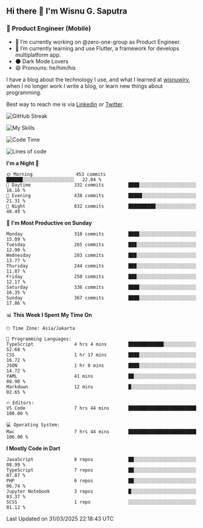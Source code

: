 ## Hi there 👋 I'm Wisnu G. Saputra

### :mobile_phone_off: Product Engineer (Mobile)

- 🔭 I’m currently working on @zero-one-group as Product Engineer.
- 🌱 I’m currently learning and use Flutter, a framework for develops multiplatform app.
- 🌑 Dark Mode Lovers
- 😄 Pronouns: he/him/his

I have a blog about the technology I use, and what I learned at [wisnuwiry](https://wisnuwiry.space/), when I no longer work I write a blog, or learn new things about programming.

Best way to reach me is via [Linkedin](https://www.linkedin.com/in/wisnu-saputra/) or [Twitter](https://twitter.com/wisnuwiry).

![GitHub Streak](https://streak-stats.demolab.com?user=wisnuwiry&theme=dark&hide_border=true)

![My Skills](https://skillicons.dev/icons?i=dart,flutter,kotlin,swift,go,js,css,neovim,git,linux&perline=5)

<!--START_SECTION:waka-->
![Code Time](http://img.shields.io/badge/Code%20Time-1%2C796%20hrs%2043%20mins-blue)

![Lines of code](https://img.shields.io/badge/From%20Hello%20World%20I%27ve%20Written-4.0%20million%20lines%20of%20code-blue)

**I'm a Night 🦉** 

```text
🌞 Morning                453 commits         ██████░░░░░░░░░░░░░░░░░░░   22.04 % 
🌆 Daytime                332 commits         ████░░░░░░░░░░░░░░░░░░░░░   16.16 % 
🌃 Evening                438 commits         █████░░░░░░░░░░░░░░░░░░░░   21.31 % 
🌙 Night                  832 commits         ██████████░░░░░░░░░░░░░░░   40.49 % 
```
📅 **I'm Most Productive on Sunday** 

```text
Monday                   310 commits         ████░░░░░░░░░░░░░░░░░░░░░   15.09 % 
Tuesday                  265 commits         ███░░░░░░░░░░░░░░░░░░░░░░   12.90 % 
Wednesday                283 commits         ███░░░░░░░░░░░░░░░░░░░░░░   13.77 % 
Thursday                 244 commits         ███░░░░░░░░░░░░░░░░░░░░░░   11.87 % 
Friday                   250 commits         ███░░░░░░░░░░░░░░░░░░░░░░   12.17 % 
Saturday                 336 commits         ████░░░░░░░░░░░░░░░░░░░░░   16.35 % 
Sunday                   367 commits         ████░░░░░░░░░░░░░░░░░░░░░   17.86 % 
```


📊 **This Week I Spent My Time On** 

```text
🕑︎ Time Zone: Asia/Jakarta

💬 Programming Languages: 
TypeScript               4 hrs 4 mins        █████████████░░░░░░░░░░░░   52.68 % 
CSS                      1 hr 17 mins        ████░░░░░░░░░░░░░░░░░░░░░   16.72 % 
JSON                     1 hr 8 mins         ████░░░░░░░░░░░░░░░░░░░░░   14.72 % 
YAML                     41 mins             ██░░░░░░░░░░░░░░░░░░░░░░░   08.90 % 
Markdown                 12 mins             █░░░░░░░░░░░░░░░░░░░░░░░░   02.65 % 

🔥 Editors: 
VS Code                  7 hrs 44 mins       █████████████████████████   100.00 % 

💻 Operating System: 
Mac                      7 hrs 44 mins       █████████████████████████   100.00 % 
```

**I Mostly Code in Dart** 

```text
JavaScript               8 repos             ██░░░░░░░░░░░░░░░░░░░░░░░   08.99 % 
TypeScript               7 repos             ██░░░░░░░░░░░░░░░░░░░░░░░   07.87 % 
PHP                      6 repos             ██░░░░░░░░░░░░░░░░░░░░░░░   06.74 % 
Jupyter Notebook         3 repos             █░░░░░░░░░░░░░░░░░░░░░░░░   03.37 % 
SCSS                     1 repo              ░░░░░░░░░░░░░░░░░░░░░░░░░   01.12 % 
```




 Last Updated on 31/03/2025 22:18:43 UTC
<!--END_SECTION:waka-->
